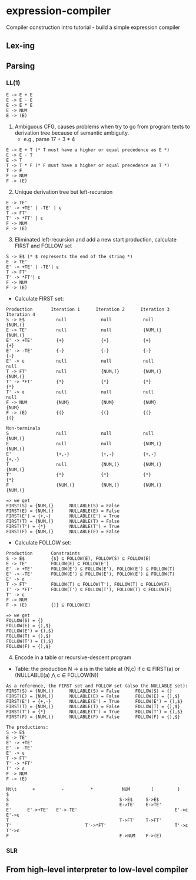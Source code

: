 # expression-compiler
Compiler construction intro tutorial - build a simple expression compiler

## Lex-ing

## Parsing

### LL(1)
```
E -> E + E
E -> E - E
E -> E * E
E -> NUM
E -> (E)
```
1. Ambiguous CFG, causes problems when try to go from program texts to derivation tree because of semantic ambiguity.
   - e.g., parse 17 + 3 * 4

```
E -> E + T (* T must have a higher or equal precedence as E *)
E -> E - T 
E -> T
T -> T * F (* F must have a higher or equal precedence as T *)
T -> F
F -> NUM
F -> (E)
```

2. Unique derivation tree but left-recursion

```
E -> TE'
E' -> +TE' | -TE' | ε
T -> FT'
T' -> *FT' | ε
F -> NUM
F -> (E)
```

3. Eliminated left-recursion and add a new start production, calculate FIRST and FOLLOW set

```
S -> E$ (* $ represents the end of the string *)
E -> TE'
E' -> +TE' | -TE'| ε
T -> FT'
T' -> *FT'| ε
F -> NUM
F -> (E)
```
- Calculate FIRST set:

```
Production       Iteration 1      Iteration 2      Iteration 3     Iteration 4
S -> E$            null             null            null             {NUM,(}
E -> TE'           null             null            {NUM,(}          {NUM,(}
E' -> +TE'         {+}              {+}             {+}              {+}
E' -> -TE'         {-}              {-}             {-}              {-}
E' -> ε            null             null            null             null
T -> FT'           null             {NUM,(}         {NUM,(}          {NUM,(}
T' -> *FT'         {*}              {*}             {*}              {*}
T' -> ε            null             null            null             null
F -> NUM           {NUM}            {NUM}           {NUM}            {NUM}
F -> (E)           {(}              {(}             {(}              {(}

Non-terminals
S                  null             null            null             {NUM,(}
E                  null             null            {NUM,(}          {NUM,(}
E'                 {+,-}            {+,-}           {+,-}            {+,-}
T                  null             {NUM,(}         {NUM,(}          {NUM,(}
T'                 {*}              {*}             {*}              {*}
F                  {NUM,(}          {NUM,(}         {NUM,(}          {NUM,(}

=> we get
FIRST(S) = {NUM,(}      NULLABLE(S) = False
FIRST(E) = {NUM,(}      NULLABLE(E) = False
FIRST(E') = {+,-}       NULLABLE(E') = True
FIRST(T) = {NUM,(}      NULLABLE(T) = False
FIRST(T') = {*}         NULLABLE(T') = True
FIRST(F) = {NUM,(}      NULLABLE(F) = False
```

- Calculate FOLLOW set:
```
Production       Constraints
S -> E$          {$} ⊆ FOLLOW(E), FOLLOW(S) ⊆ FOLLOW(E)
E -> TE'         FOLLOW(E) ⊆ FOLLOW(E')
E' -> +TE'       FOLLOW(E') ⊆ FOLLOW(E'), FOLLOW(E') ⊆ FOLLOW(T)
E' -> -TE'       FOLLOW(E') ⊆ FOLLOW(E'), FOLLOW(E') ⊆ FOLLOW(T)
E' -> ε
T -> FT'         FOLLOW(T) ⊆ FOLLOW(T'), FOLLOW(T) ⊆ FOLLOW(F)
T' -> *FT'       FOLLOW(T') ⊆ FOLLOW(T'), FOLLOW(T) ⊆ FOLLOW(F)
T' -> ε
F -> NUM         
F -> (E)         {)} ⊆ FOLLOW(E)

=> we get
FOLLOW(S) = {}
FOLLOW(E) = {),$}
FOLLOW(E') = {),$}
FOLLOW(T) = {),$}
FOLLOW(T') = {),$}
FOLLOW(F) = {),$}
```

4. Encode in a table or recursive-descent program
- Table: the production N -> a is in the table at (N,c) if c ∈ FIRST(a) or (NULLABLE(a) ⋀ c ∈ FOLLOW(N))

```
As a reference, the FIRST set and FOLLOW set (also the NULLABLE set):
FIRST(S) = {NUM,(}      NULLABLE(S) = False      FOLLOW(S) = {}
FIRST(E) = {NUM,(}      NULLABLE(E) = False      FOLLOW(E) = {),$}
FIRST(E') = {+,-}       NULLABLE(E') = True      FOLLOW(E') = {),$}
FIRST(T) = {NUM,(}      NULLABLE(T) = False      FOLLOW(T) = {),$}
FIRST(T') = {*}         NULLABLE(T') = True      FOLLOW(T') = {),$}
FIRST(F) = {NUM,(}      NULLABLE(F) = False      FOLLOW(F) = {),$}

The productions:
S -> E$         
E -> TE'        
E' -> +TE' 
E' -> -TE'    
E' -> ε
T -> FT'   
T' -> *FT'     
T' -> ε
F -> NUM         
F -> (E)   

Nt\t      +          -          *           NUM        (         )        $
S                                          S->E$     S->E$                         
E                                          E->TE'    E->TE'
E'      E'->+TE'   E'->-TE'                                     E'->ε   E'->ε
T                                          T->FT'    T->FT'
T'                            T'->*FT'                          T'->ε   T'->ε   
F                                          F->NUM    F->(E)

```

### SLR


## From high-level interpreter to low-level compiler
